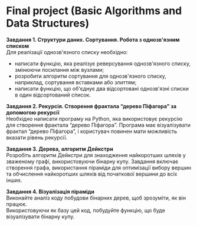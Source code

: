 # Final project (Basic Algorithms and Data Structures)

**Завдання 1. Структури даних. Сортування. Робота з однозв'язним списком**\
Для реалізації однозв'язного списку необхідно:
- написати функцію, яка реалізує реверсування однозв'язного списку, змінюючи посилання між вузлами;
- розробити алгоритм сортування для однозв'язного списку, наприклад, сортування вставками або злиттям;
- написати функцію, що об'єднує два відсортовані однозв'язні списки в один відсортований список.

**Завдання 2. Рекурсія. Створення фрактала “дерево Піфагора” за допомогою рекурсії**\
Необхідно написати програму на Python, яка використовує рекурсію для створення фрактала “дерево Піфагора”. Програма має візуалізувати фрактал “дерево Піфагора”, і користувач повинен мати можливість вказати рівень рекурсії.

**Завдання 3. Дерева, алгоритм Дейкстри**\
Розробіть алгоритм Дейкстри для знаходження найкоротших шляхів у зваженому графі, використовуючи бінарну купу. Завдання включає створення графа, використання піраміди для оптимізації вибору вершин та обчислення найкоротших шляхів від початкової вершини до всіх інших.

**Завдання 4. Візуалізація піраміди**\
Виконайте аналіз коду побудови бінарних дерев, щоб зрозуміти, як він працює.\
Використовуючи як базу цей код, побудуйте функцію, що буде візуалізувати бінарну купу.